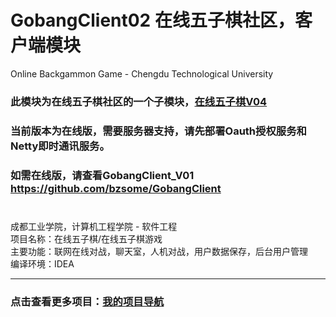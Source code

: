 # GobangClient02 在线五子棋社区，客户端模块

Online Backgammon Game - Chengdu Technological University
### 此模块为在线五子棋社区的一个子模块，[在线五子棋V04](https://github.com/bzsome/gobang04)

### 当前版本为在线版，需要服务器支持，请先部署Oauth授权服务和Netty即时通讯服务。
### 如需在线版，请查看GobangClient_V01 https://github.com/bzsome/GobangClient

### 

<br/> 成都工业学院，计算机工程学院 - 软件工程
<br/> 项目名称：在线五子棋/在线五子棋游戏
<br/> 主要功能：联网在线对战，聊天室，人机对战，用户数据保存，后台用户管理
<br/> 编译环境：IDEA
<hr/>  

### 点击查看更多项目：[我的项目导航](https://github.com/bzsome/mydata)
